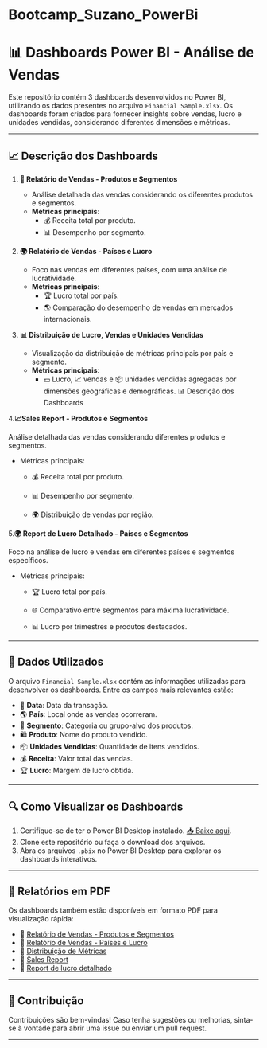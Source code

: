 # Bootcamp_Suzano_PowerBi

# 📊 Dashboards Power BI - Análise de Vendas

Este repositório contém 3 dashboards desenvolvidos no Power BI, utilizando os dados presentes no arquivo `Financial Sample.xlsx`. Os dashboards foram criados para fornecer insights sobre vendas, lucro e unidades vendidas, considerando diferentes dimensões e métricas.

---

## **📈 Descrição dos Dashboards**

1. **🛒 Relatório de Vendas - Produtos e Segmentos**
   - Análise detalhada das vendas considerando os diferentes produtos e segmentos.
   - **Métricas principais**:
     - 💰 Receita total por produto.
     - 📊 Desempenho por segmento.

2. **🌍 Relatório de Vendas - Países e Lucro**
   - Foco nas vendas em diferentes países, com uma análise de lucratividade.
   - **Métricas principais**:
     - 🏆 Lucro total por país.
     - 🌎 Comparação do desempenho de vendas em mercados internacionais.

3. **📊 Distribuição de Lucro, Vendas e Unidades Vendidas**
   - Visualização da distribuição de métricas principais por país e segmento.
   - **Métricas principais**:
     - 💵 Lucro, 📈 vendas e 📦 unidades vendidas agregadas por dimensões geográficas e demográficas.
📊 Descrição dos Dashboards

4.**📈Sales Report - Produtos e Segmentos**

Análise detalhada das vendas considerando diferentes produtos e segmentos.

- Métricas principais:

   - 💰 Receita total por produto.

   - 📊 Desempenho por segmento.

   - 🌍 Distribuição de vendas por região.

5.**🌍 Report de Lucro Detalhado - Países e Segmentos**

Foco na análise de lucro e vendas em diferentes países e segmentos específicos.

- Métricas principais:

   - 🏆 Lucro total por país.

   - 🌐 Comparativo entre segmentos para máxima lucratividade.

   - 📊 Lucro por trimestres e produtos destacados.



---

## **📂 Dados Utilizados**

O arquivo `Financial Sample.xlsx` contém as informações utilizadas para desenvolver os dashboards. Entre os campos mais relevantes estão:
- 📅 **Data**: Data da transação.
- 🌎 **País**: Local onde as vendas ocorreram.
- 🏢 **Segmento**: Categoria ou grupo-alvo dos produtos.
- 🛍️ **Produto**: Nome do produto vendido.
- 📦 **Unidades Vendidas**: Quantidade de itens vendidos.
- 💰 **Receita**: Valor total das vendas.
- 🏆 **Lucro**: Margem de lucro obtida.

---

## **🔍 Como Visualizar os Dashboards**

1. Certifique-se de ter o Power BI Desktop instalado. [📥 Baixe aqui](https://powerbi.microsoft.com/desktop/).
2. Clone este repositório ou faça o download dos arquivos.
3. Abra os arquivos `.pbix` no Power BI Desktop para explorar os dashboards interativos.

---

## **📑 Relatórios em PDF**

Os dashboards também estão disponíveis em formato PDF para visualização rápida:

- 📄 [Relatório de Vendas - Produtos e Segmentos](Exports/Relatorio_Produtos_Segmentos.pdf)
- 📄 [Relatório de Vendas - Países e Lucro](Exports/Relatorio_Paises_Lucro.pdf)
- 📄 [Distribuição de Métricas](Exports/Distribuicao_Metricas.pdf)
- 📄 [Sales Report](Exports/SalesReport.pdf)
- 📄 [Report de lucro detalhado](Exports/ReportLucroDetalhado.pdf)

---

## **🤝 Contribuição**

Contribuições são bem-vindas! Caso tenha sugestões ou melhorias, sinta-se à vontade para abrir uma issue ou enviar um pull request.

---

